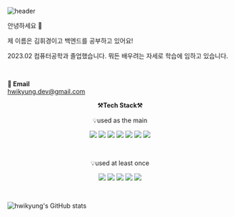 
![header](https://capsule-render.vercel.app/api?type=waving&color=auto&height=300&section=header&text=welcome&fontSize=90&animation=fadeIn&fontAlignY=38&desc=hwikyung's%20GitHub%20Profile&descAlignY=51&descAlign=62)

<p align="center">

안녕하세요 👐<br>

제 이름은 김휘경이고 백엔드를 공부하고 있어요!<br>

2023.02 컴퓨터공학과 졸업했습니다. 뭐든 배우려는 자세로 학습에 임하고 있습니다.<br>


<br>

<Strong>📨 Email </Strong><br>hwikyung.dev@gmail.com<br>

</p>


<p align="center">
    <Strong>⚒️Tech Stack⚒️</Strong><br><br>
    💡used as the main
</p>

<p align="center" display="inline-block">
  <img src="https://img.shields.io/badge/JAVA-007396?style=for-the-badge&logo=java&logoColor=white"> 
    <img src="https://img.shields.io/badge/Spring-6DB33F?style=for-the-badge&logo=Spring&logoColor=white">
    <img src="https://img.shields.io/badge/SpringBoot-6DB33F?style=for-the-badge&logo=SpringBoot&logoColor=white">
    <img src="https://img.shields.io/badge/mysql-4479A1?style=for-the-badge&logo=mysql&logoColor=white">
    <img src="https://img.shields.io/badge/Oracle-F80000?style=for-the-badge&logo=oracle&logoColor=white">  
    <img src="https://img.shields.io/badge/Linux-FCC624?style=for-the-badge&logo=Linux&logoColor=white">  
    <img src="https://img.shields.io/badge/AWS-232F3E?style=for-the-badge&logo=Amazon AWS&logoColor=white">



</p><br>

<p align="center">
    💡used at least once
</p>

<p align="center" display="inline-block"> 
  <img src="https://img.shields.io/badge/React-61DAFB?style=for-the-badge&logo=React&logoColor=white">  
  <img src="https://img.shields.io/badge/javascript-F7DF1E?style=for-the-badge&logo=javascript&logoColor=black">  
  <img src="https://img.shields.io/badge/Python-3776AB?style=for-the-badge&logo=Python&logoColor=white">   
  <img src="https://img.shields.io/badge/C-A8B9CC?style=for-the-badge&logo=C&logoColor=white"> 
  <img src="https://img.shields.io/badge/go-00ADD8?style=for-the-badge&logo=go&logoColor=white">


</p>

<br>

![hwikyung's GitHub stats](https://github-readme-stats.vercel.app/api?username=hwi215&hide=prs,stars,issues,contribs&count_private=true&theme=radical)

 
